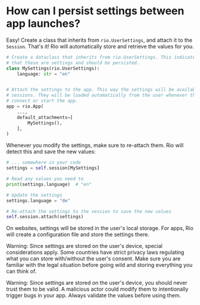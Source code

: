 # How can I persist settings between app launches?

Easy! Create a class that inherits from `rio.UserSettings`, and attach it to the
`Session`. That's it! Rio will automatically store and retrieve the values for
you.

```python
# Create a dataclass that inherits from rio.UserSettings. This indicates to Rio
# that these are settings and should be persisted.
class MySettings(rio.UserSettings):
    language: str = "en"


# Attach the settings to the app. This way the settings will be available in all
# sessions. They will be loaded automatically from the user whenever they
# connect or start the app.
app = rio.App(
    ...,
    default_attachments=[
        MySettings(),
    ],
)
```

Whenever you modify the settings, make sure to re-attach them. Rio will detect
this and save the new values:

```python
# ... somewhere in your code
settings = self.session[MySettings]

# Read any values you need to
print(settings.language)  # "en"

# Update the settings
settings.language = "de"

# Re-attach the settings to the session to save the new values
self.session.attach(settings)
```

On websites, settings will be stored in the user's local storage. For apps, Rio
will create a configuration file and store the settings there.

Warning: Since settings are stored on the user's device, special considerations
apply. Some countries have strict privacy laws regulating what you can store
with/without the user's consent. Make sure you are familiar with the legal
situation before going wild and storing everything you can think of.

Warning: Since settings are stored on the user's device, you should never trust
them to be valid. A malicious actor could modify them to intentionally trigger
bugs in your app. Always validate the values before using them.
